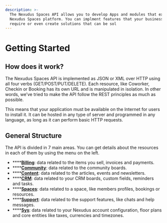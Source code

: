 ```yaml
---
description: >-
  The Nexudus Spaces API allows you to develop Apps and modules that extend the
  Nexudus Spaces platform. You can implment features that your business may
  require or even create solutions that can be sol
---
```


# Getting Started

## How does it work?

The Nexudus Spaces API is implemented as JSON or XML over HTTP using all four verbs \(GET/POST/PUT/DELETE\). Each resource, like Coworker, Checkin or Booking has its own URL and is manipulated in isolation. In other words, we’ve tried to make the API follow the REST principles as much as possible.

This means that your application must be available on the Internet for users to install it. It can be hosted in any type of server and programmed in any language, as long as it can perform basic HTTP requests.

## General Structure

The API is divided in 7 main areas. You can get details about the resources in each of them by using the menu on the left.

* \*\*\*\*[**Billing**](rest-api/billing/): data related to the items you sell, invoices and payments. 
* \*\*\*\*[**Community**](rest-api/community/): data related to the community boards. 
* \*\*\*\*[**Content**](rest-api/content/): data related to the articles, events and newsletters. 
* \*\*\*\*[**CRM**](rest-api/mrm/): data related to your CRM boards, custom fields, reminders and tasks. 
* \*\*\*\*[**Spaces**](rest-api/spaces/): data related to a space, like members profiles, bookings or resources. 
* \*\*\*\*[**Support**](rest-api/support/): data related to the support features, like chats and help messages. 
* \*\*\*\*[**Sys**](rest-api/sys/): data related to your Nexudus account configuration, floor plans and core entities like taxes, currencies and timezones.

